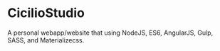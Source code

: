 # CicilioStudio

A personal webapp/website that using NodeJS, ES6, AngularJS, Gulp, SASS, and Materializecss.